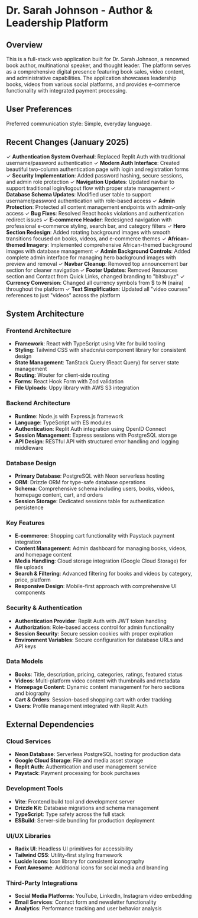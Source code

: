 # Dr. Sarah Johnson - Author & Leadership Platform

## Overview

This is a full-stack web application built for Dr. Sarah Johnson, a renowned book author, multinational speaker, and thought leader. The platform serves as a comprehensive digital presence featuring book sales, video content, and administrative capabilities. The application showcases leadership books, videos from various social platforms, and provides e-commerce functionality with integrated payment processing.

## User Preferences

Preferred communication style: Simple, everyday language.

## Recent Changes (January 2025)

✓ **Authentication System Overhaul**: Replaced Replit Auth with traditional username/password authentication
✓ **Modern Auth Interface**: Created beautiful two-column authentication page with login and registration forms
✓ **Security Implementation**: Added password hashing, secure sessions, and admin role protection
✓ **Navigation Updates**: Updated navbar to support traditional login/logout flow with proper state management
✓ **Database Schema Updates**: Modified user table to support username/password authentication with role-based access
✓ **Admin Protection**: Protected all content management endpoints with admin-only access
✓ **Bug Fixes**: Resolved React hooks violations and authentication redirect issues
✓ **E-commerce Header**: Redesigned navigation with professional e-commerce styling, search bar, and category filters
✓ **Hero Section Redesign**: Added rotating background images with smooth transitions focused on books, videos, and e-commerce themes
✓ **African-themed Imagery**: Implemented comprehensive African-themed background images with database management
✓ **Admin Background Controls**: Added complete admin interface for managing hero background images with preview and removal
✓ **Navbar Cleanup**: Removed top announcement bar section for cleaner navigation
✓ **Footer Updates**: Removed Resources section and Contact from Quick Links, changed branding to "bitsbuyz"
✓ **Currency Conversion**: Changed all currency symbols from $ to ₦ (naira) throughout the platform
✓ **Text Simplification**: Updated all "video courses" references to just "videos" across the platform

## System Architecture

### Frontend Architecture
- **Framework**: React with TypeScript using Vite for build tooling
- **Styling**: Tailwind CSS with shadcn/ui component library for consistent design
- **State Management**: TanStack Query (React Query) for server state management
- **Routing**: Wouter for client-side routing
- **Forms**: React Hook Form with Zod validation
- **File Uploads**: Uppy library with AWS S3 integration

### Backend Architecture
- **Runtime**: Node.js with Express.js framework
- **Language**: TypeScript with ES modules
- **Authentication**: Replit Auth integration using OpenID Connect
- **Session Management**: Express sessions with PostgreSQL storage
- **API Design**: RESTful API with structured error handling and logging middleware

### Database Design
- **Primary Database**: PostgreSQL with Neon serverless hosting
- **ORM**: Drizzle ORM for type-safe database operations
- **Schema**: Comprehensive schema including users, books, videos, homepage content, cart, and orders
- **Session Storage**: Dedicated sessions table for authentication persistence

### Key Features
- **E-commerce**: Shopping cart functionality with Paystack payment integration
- **Content Management**: Admin dashboard for managing books, videos, and homepage content
- **Media Handling**: Cloud storage integration (Google Cloud Storage) for file uploads
- **Search & Filtering**: Advanced filtering for books and videos by category, price, platform
- **Responsive Design**: Mobile-first approach with comprehensive UI components

### Security & Authentication
- **Authentication Provider**: Replit Auth with JWT token handling
- **Authorization**: Role-based access control for admin functionality
- **Session Security**: Secure session cookies with proper expiration
- **Environment Variables**: Secure configuration for database URLs and API keys

### Data Models
- **Books**: Title, description, pricing, categories, ratings, featured status
- **Videos**: Multi-platform video content with thumbnails and metadata
- **Homepage Content**: Dynamic content management for hero sections and biography
- **Cart & Orders**: Session-based shopping cart with order tracking
- **Users**: Profile management integrated with Replit Auth

## External Dependencies

### Cloud Services
- **Neon Database**: Serverless PostgreSQL hosting for production data
- **Google Cloud Storage**: File and media asset storage
- **Replit Auth**: Authentication and user management service
- **Paystack**: Payment processing for book purchases

### Development Tools
- **Vite**: Frontend build tool and development server
- **Drizzle Kit**: Database migrations and schema management
- **TypeScript**: Type safety across the full stack
- **ESBuild**: Server-side bundling for production deployment

### UI/UX Libraries
- **Radix UI**: Headless UI primitives for accessibility
- **Tailwind CSS**: Utility-first styling framework
- **Lucide Icons**: Icon library for consistent iconography
- **Font Awesome**: Additional icons for social media and branding

### Third-Party Integrations
- **Social Media Platforms**: YouTube, LinkedIn, Instagram video embedding
- **Email Services**: Contact form and newsletter functionality
- **Analytics**: Performance tracking and user behavior analysis